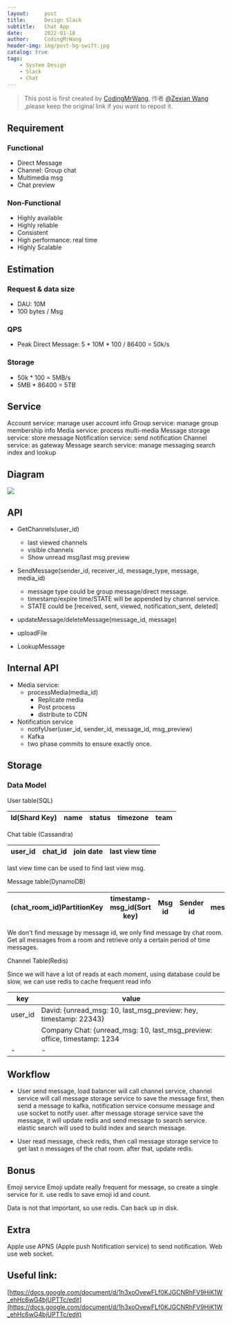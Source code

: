```yaml
---
layout:     post
title:      Design Slack
subtitle:   Chat App
date:       2022-01-18
author:     CodingMrWang
header-img: img/post-bg-swift.jpg
catalog: true
tags:
    - System Design
    - Slack
    - Chat
---
```



> This post is first created by [CodingMrWang](http://codingmrwang.github.io), 作者 [@Zexian Wang](http://github.com/codingmrwang) ,please keep the original link if you want to repost it.


## Requirement
### Functional
- Direct Message
- Channel: Group chat
- Multimedia msg
- Chat preview

### Non-Functional
- Highly available
- Highly reliable
- Consistent
- High performance: real time
- Highly Scalable

## Estimation
### Request & data size
- DAU: 10M
- 100 bytes / Msg

### QPS
- Peak Direct Message: 5 * 10M * 100 / 86400 = 50k/s

### Storage
- 50k * 100 = 5MB/s
- 5MB * 86400 = 5TB

## Service

Account service: manage user account info
Group service: manage group membership info
Media service: process multi-media
Message storage service: store message
Notification service: send notification
Channel service: as gateway
Message search service: manage messaging search index and lookup

## Diagram
![](https://drive.google.com/uc?id=1jcYKffK1z25vQ0hDnSXKBfWHV4iwF2F0)

## API
- GetChannels(user_id)
	- last viewed channels
	- visible channels
	- Show unread msg/last msg preview

- SendMessage(sender_id, receiver_id, message_type, message, media_id)
	- message type could be group message/direct message.
	- timestamp/expire time/STATE will be appended by channel service.
	- STATE could be [received, sent, viewed, notification_sent, deleted]
- updateMessage/deleteMessage(message_id, message)
- uploadFile
- LookupMessage

## Internal API
- Media service:
	- processMedia(media_id)
	  - Replicate media
	  - Post process
	  - distribute to CDN
- Notification service
	- notifyUser(user_id, sender_id, message_id, msg_preview)
	- Kafka
	- two phase commits to ensure exactly once.
## Storage
### Data Model

User table(SQL)

|Id(Shard Key)|name|status|timezone|team|
|-|-|-|-|-|

Chat table (Cassandra)

|user_id|chat_id|join date|last view time|
|-|-|-|-|

last view time can be used to find last view msg.

Message table(DynamoDB)

|(chat_room_id)PartitionKey|timestamp-msg_id(Sort key)|Msg id|Sender id|message|
|-|-|-|-|-|

We don't find message by message id, we only find message by chat room. Get all messages from a room and retrieve only a certain period of time messages.

Channel Table(Redis)

Since we will have a lot of reads at each moment, using database could be slow, we can use redis to cache frequent read info

|key|value|
|-|-|
|user_id|David: {unread_msg: 10, last_msg_preview: hey, timestamp: 22343}|
|  |Company Chat: {unread_msg: 10, last_msg_preview: office, timestamp: 1234|
|-|-|


## Workflow

- User send message, load balancer will call channel service, channel service will call message storage service to save the message first, then send a message to kafka, notification service consume message and use socket to notify user. after message storage service save the message, it will update redis and send message to search service. elastic search will used to build index and search message.

- User read message, check redis, then call message storage service to get last n messages of the chat room. after that, update redis.

## Bonus

Emoji service
Emoji update really frequent for message, so create a single service for it. use redis to save emoji id and count.

Data is not that important, so use redis. Can back up in disk.

## Extra
Apple use APNS (Apple push Notification service) to send notification.
Web use web socket.

## Useful link:
[https://docs.google.com/document/d/1h3xoOvewFLf0KJGCNRhFV9HiK1W_ehHc6wG4bjUPTTc/edit](https://docs.google.com/document/d/1h3xoOvewFLf0KJGCNRhFV9HiK1W_ehHc6wG4bjUPTTc/edit)




